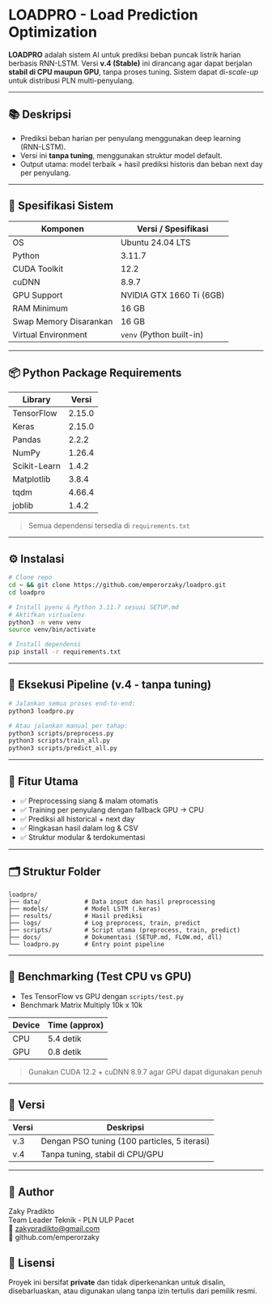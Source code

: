 # LOADPRO - Load Prediction Optimization

**LOADPRO** adalah sistem AI untuk prediksi beban puncak listrik harian berbasis RNN-LSTM. Versi **v.4 (Stable)** ini dirancang agar dapat berjalan **stabil di CPU maupun GPU**, tanpa proses tuning. Sistem dapat di-*scale-up* untuk distribusi PLN multi-penyulang.

---

## 📚 Deskripsi

- Prediksi beban harian per penyulang menggunakan deep learning (RNN-LSTM).
- Versi ini **tanpa tuning**, menggunakan struktur model default.
- Output utama: model terbaik + hasil prediksi historis dan beban next day per penyulang.

---

## 🧩 Spesifikasi Sistem

| Komponen               | Versi / Spesifikasi        |
|------------------------|----------------------------|
| OS                     | Ubuntu 24.04 LTS           |
| Python                 | 3.11.7                     |
| CUDA Toolkit           | 12.2                       |
| cuDNN                  | 8.9.7                      |
| GPU Support            | NVIDIA GTX 1660 Ti (6GB)   |
| RAM Minimum            | 16 GB                      |
| Swap Memory Disarankan | 16 GB                      |
| Virtual Environment    | `venv` (Python built-in)   |

---

## 📦 Python Package Requirements

| Library        | Versi     |
|----------------|-----------|
| TensorFlow     | 2.15.0    |
| Keras          | 2.15.0    |
| Pandas         | 2.2.2     |
| NumPy          | 1.26.4    |
| Scikit-Learn   | 1.4.2     |
| Matplotlib     | 3.8.4     |
| tqdm           | 4.66.4    |
| joblib         | 1.4.2     |

> Semua dependensi tersedia di `requirements.txt`

---

## ⚙️ Instalasi

```bash
# Clone repo
cd ~ && git clone https://github.com/emperorzaky/loadpro.git
cd loadpro

# Install pyenv & Python 3.11.7 sesuai SETUP.md
# Aktifkan virtualenv
python3 -m venv venv
source venv/bin/activate

# Install dependensi
pip install -r requirements.txt
```

---

## 🚀 Eksekusi Pipeline (v.4 - tanpa tuning)

```bash
# Jalankan semua proses end-to-end:
python3 loadpro.py

# Atau jalankan manual per tahap:
python3 scripts/preprocess.py
python3 scripts/train_all.py
python3 scripts/predict_all.py
```

---

## 🧠 Fitur Utama

- ✅ Preprocessing siang & malam otomatis
- ✅ Training per penyulang dengan fallback GPU → CPU
- ✅ Prediksi all historical + next day
- ✅ Ringkasan hasil dalam log & CSV
- ✅ Struktur modular & terdokumentasi

---

## 🗂️ Struktur Folder

```
loadpro/
├── data/            # Data input dan hasil preprocessing
├── models/          # Model LSTM (.keras)
├── results/         # Hasil prediksi
├── logs/            # Log preprocess, train, predict
├── scripts/         # Script utama (preprocess, train, predict)
├── docs/            # Dokumentasi (SETUP.md, FLOW.md, dll)
└── loadpro.py       # Entry point pipeline
```

---

## 🧪 Benchmarking (Test CPU vs GPU)

- Tes TensorFlow vs GPU dengan `scripts/test.py`
- Benchmark Matrix Multiply 10k x 10k

| Device | Time (approx) |
|--------|----------------|
| CPU    | 5.4 detik      |
| GPU    | 0.8 detik      |

> Gunakan CUDA 12.2 + cuDNN 8.9.7 agar GPU dapat digunakan penuh

---

## 🔄 Versi

| Versi | Deskripsi                              |
|--------|------------------------------------------|
| v.3    | Dengan PSO tuning (100 particles, 5 iterasi) |
| v.4    | Tanpa tuning, stabil di CPU/GPU         |

---

## 👤 Author
Zaky Pradikto  
Team Leader Teknik - PLN ULP Pacet  
📧 zakypradikto@gmail.com  
🔗 github.com/emperorzaky


## 📄 Lisensi
Proyek ini bersifat **private** dan tidak diperkenankan untuk disalin, disebarluaskan, atau digunakan ulang tanpa izin tertulis dari pemilik resmi.
